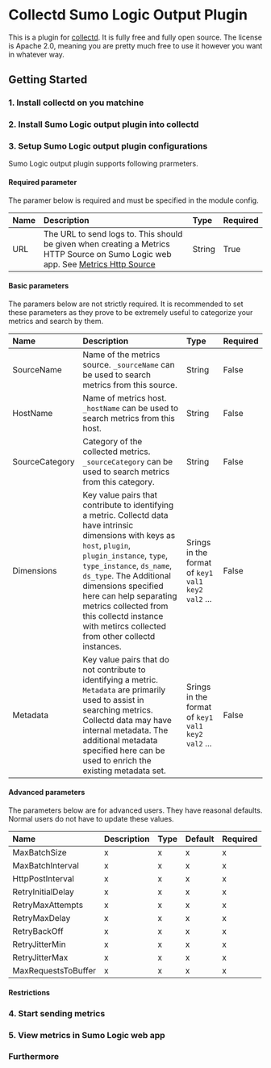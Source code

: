 # Collectd Sumo Logic Output Plugin

This is a plugin for [collectd](https://collectd.org/).
It is fully free and fully open source. The license is Apache 2.0, meaning you are pretty much free to use it however you want in whatever way.

## Getting Started

### 1. Install collectd on you matchine

### 2. Install Sumo Logic output plugin into collectd

### 3. Setup Sumo Logic output plugin configurations
Sumo Logic output plugin supports following prarmeters. 
#### Required parameter
The paramer below is required and must be specified in the module config. 

|Name|Description|Type|Required|
|:---|:---|:---|:---|
|URL|The URL to send logs to. This should be given when creating a Metrics HTTP Source on Sumo Logic web app. See [Metrics Http Source](https://not_ready_yet)|String|True|

#### Basic parameters
The paramers below are not strictly required. It is recommended to set these parameters as they prove to be extremely useful to categorize your metrics and search by them.

|Name|Description|Type|Required|
|:---|:---|:---|:---|
|SourceName|Name of the metrics source. `_sourceName` can be used to search metrics from this source.|String|False|
|HostName|Name of metrics host. `_hostName` can be used to search metrics from this host.|String|False|
|SourceCategory|Category of the collected metrics. `_sourceCategory` can be used to search metrics from this category.|String|False|
|Dimensions|Key value pairs that contribute to identifying a metric. Collectd data have intrinsic dimensions with keys as `host`, `plugin`, `plugin_instance`, `type`, `type_instance`, `ds_name`, `ds_type`. The Additional dimensions specified here can help separating metrics collected from this collectd instance with metircs collected from other collectd instances.|Srings in the format of `key1` `val1` `key2` `val2` ... |False|
|Metadata|Key value pairs that do not contribute to identifying a metric. `Metadata` are primarily used to assist in searching metrics. Collectd data may have internal metadata. The additional metadata specified here can be used to enrich the existing metadata set.|Srings in the format of `key1` `val1` `key2` `val2` ...|False|

#### Advanced parameters
The parameters below are for advanced users. They have reasonal defaults. Normal users do not have to update these values.  

|Name|Description|Type|Default|Required|
|:---|:---|:---|:---|:---|
|MaxBatchSize|x|x|x|x|
|MaxBatchInterval|x|x|x|x|
|HttpPostInterval|x|x|x|x|
|RetryInitialDelay|x|x|x|x|
|RetryMaxAttempts|x|x|x|x|
|RetryMaxDelay|x|x|x|x|
|RetryBackOff|x|x|x|x|
|RetryJitterMin|x|x|x|x|
|RetryJitterMax|x|x|x|x|
|MaxRequestsToBuffer|x|x|x|x|

#### Restrictions

### 4. Start sending metrics

### 5. View metrics in Sumo Logic web app

### Furthermore
